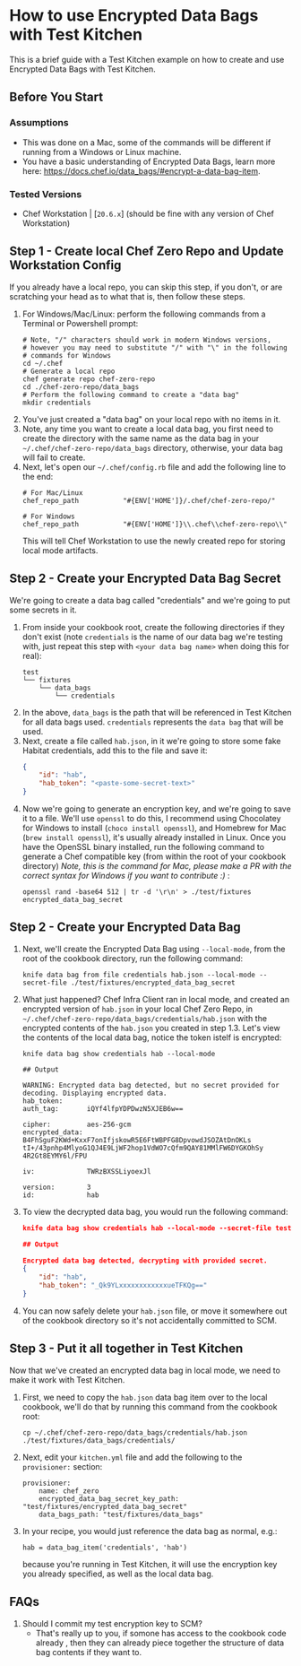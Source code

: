 # How to use Encrypted Data Bags with Test Kitchen

This is a brief guide with a Test Kitchen example on how to create and use
Encrypted Data Bags with Test Kitchen.

## Before You Start

### Assumptions

* This was done on a Mac, some of the commands will be different if running from
a Windows or Linux machine.
* You have a basic understanding of Encrypted Data Bags, learn more here: 
https://docs.chef.io/data_bags/#encrypt-a-data-bag-item.

### Tested Versions

* Chef Workstation | [`20.6.x`] (should be fine with any version of Chef 
Workstation)

## Step 1 - Create local Chef Zero Repo and Update Workstation Config
If you already have a local repo, you can skip this step, if you don't, or are
scratching your head as to what that is, then follow these steps.

1. For Windows/Mac/Linux: perform the following commands from a Terminal or
Powershell prompt:
    ```
    # Note, "/" characters should work in modern Windows versions, 
    # however you may need to substitute "/" with "\" in the following 
    # commands for Windows
    cd ~/.chef
    # Generate a local repo
    chef generate repo chef-zero-repo
    cd ./chef-zero-repo/data_bags
    # Perform the following command to create a "data bag"
    mkdir credentials
    ```
1. You've just created a "data bag" on your local repo with no items in it.
1. Note, any time you want to create a local data bag, you first need to create
the directory with the same name as the data bag in your 
`~/.chef/chef-zero-repo/data_bags` directory, otherwise, your data bag will fail
to create.
1. Next, let's open our `~/.chef/config.rb` file and add the following line to 
the end:
    ```
    # For Mac/Linux
    chef_repo_path           "#{ENV['HOME']}/.chef/chef-zero-repo/"

    # For Windows
    chef_repo_path           "#{ENV['HOME']}\\.chef\\chef-zero-repo\\"
    ```
    This will tell Chef Workstation to use the newly created repo for storing
    local mode artifacts.

## Step 2 - Create your Encrypted Data Bag Secret
We're going to create a data bag called "credentials" and we're going to put
some secrets in it.

1. From inside your cookbook root, create the following directories if they 
don't exist (note `credentials` is the name of our data bag we're testing with,
just repeat this step with `<your data bag name>` when doing this for real):
    ```
    test
    └── fixtures
        └── data_bags
            └── credentials
    ```
1. In the above, `data_bags` is the path that will be referenced in Test Kitchen
for all data bags used. `credentials` represents the `data bag` that will be 
used.
1. Next, create a file called `hab.json`, in it we're going to store some fake
Habitat credentials, add this to the file and save it:
    ```json
    {
        "id": "hab",
        "hab_token": "<paste-some-secret-text>"
    }
    ```
1. Now we're going to generate an encryption key, and we're going to save it to
a file. We'll use `openssl` to do this, I recommend using Chocolatey for Windows
to install (`choco install openssl`), and Homebrew for Mac (`brew install
 openssl`), it's usually already installed in Linux. Once you have the OpenSSL 
binary installed, run the following command to generate a Chef compatible key 
(from within the root of your cookbook directory) _Note, this is the command for
Mac, please make a PR with the correct syntax for Windows if you want to 
contribute :)_ :
    ```
    openssl rand -base64 512 | tr -d '\r\n' > ./test/fixtures encrypted_data_bag_secret
    ```

## Step 2 - Create your Encrypted Data Bag
1. Next, we'll create the Encrypted Data Bag using `--local-mode`, from the root
of the cookbook directory, run the following command:
    ```
    knife data bag from file credentials hab.json --local-mode --secret-file ./test/fixtures/encrypted_data_bag_secret
    ```
1. What just happened? Chef Infra Client ran in local mode, and created an
encrypted version of `hab.json` in your local Chef Zero Repo, in 
`~/.chef/chef-zero-repo/data_bags/credentials/hab.json` with the
encrypted contents of the `hab.json` you created in step 1.3. Let's view the
contents of the local data bag, notice the token istelf is encrypted:
    ```
    knife data bag show credentials hab --local-mode

    ## Output

    WARNING: Encrypted data bag detected, but no secret provided for decoding. Displaying encrypted data.
    hab_token:
    auth_tag:       iQYf4lfpYDPDwzN5XJEB6w==

    cipher:         aes-256-gcm
    encrypted_data: B4FhSguF2KWd+KxxF7onIfjskowR5E6FtWBPFG8DpvowdJSOZAtDnOKLs
    tI+/43pnhp4MlyoG1QJ4E9LjWF2hop1VdWO7cQfm9QAY81MMlFW6DYGKOhSy
    4R2Gt8EYMY6l/FPU

    iv:             TWRzBXSSLiyoexJl

    version:        3
    id:             hab
    ```
1. To view the decrypted data bag, you would run the following command:
    ```json
    knife data bag show credentials hab --local-mode --secret-file test/fixtures/encrypted_data_bag_secret -F json

    ## Output

    Encrypted data bag detected, decrypting with provided secret.
    {
        "id": "hab",
        "hab_token": "_Qk9YLxxxxxxxxxxxxueTFKQg=="
    }
    ```
1. You can now safely delete your `hab.json` file, or move it somewhere out of
the cookbook directory so it's not accidentally committed to SCM.

## Step 3 - Put it all together in Test Kitchen
Now that we've created an encrypted data bag in local mode, we need to make it
work with Test Kitchen.

1. First, we need to copy the `hab.json` data bag item over to the local 
cookbook, we'll do that by running this command from the cookbook root:
    ```
    cp ~/.chef/chef-zero-repo/data_bags/credentials/hab.json ./test/fixtures/data_bags/credentials/
    ```
1. Next, edit your `kitchen.yml` file and add the following to the 
`provisioner:` section:
    ```
    provisioner:
        name: chef_zero
        encrypted_data_bag_secret_key_path: "test/fixtures/encrypted_data_bag_secret"
        data_bags_path: "test/fixtures/data_bags"
    ```
1. In your recipe, you would just reference the data bag as normal, e.g.:
    ```
    hab = data_bag_item('credentials', 'hab')
    ```
    because you're running in Test Kitchen, it will use the encryption key you
    already specified, as well as the local data bag. 

## FAQs

1. Should I commit my test encryption key to SCM?
    * That's really up to you, if somone has access to the cookbook code already
    , then they can already piece together the structure of data bag contents if
    they want to. 

